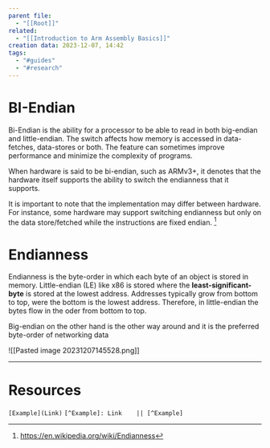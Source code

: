 ```yaml
---
parent file:
  - "[[Root]]"
related:
  - "[[Introduction to Arm Assembly Basics]]"
creation data: 2023-12-07, 14:42
tags:
  - "#guides"
  - "#research"
---
```

# BI-Endian
Bi-Endian is the ability for a processor to be able to read in both big-endian and little-endian. The switch affects how memory is accessed in data-fetches, data-stores or both. The feature can sometimes improve performance and minimize the complexity of programs.

When hardware is said to be bi-endian, such as ARMv3+, it denotes that the hardware itself supports the ability to switch the endianness that it supports.

It is important to note that the implementation may differ between hardware. For instance, some hardware may support switching endianness but only on the data store/fetched while the instructions are fixed endian. [^Wiki]

# Endianness

Endianness is the byte-order in which each byte of an object is stored in memory. Little-endian (LE) like x86 is stored where the **least-significant-byte** is stored at the lowest address. Addresses typically grow from bottom to top, were the bottom is the lowest address. Therefore, in little-endian the bytes flow in the oder from bottom to top.

Big-endian on the other hand is the other way around and it is the preferred byte-order of networking data

![[Pasted image 20231207145528.png]]

---
# Resources
 `[Example](Link)`
 `[^Example]: Link    || [^Example]`

[^Wiki]: https://en.wikipedia.org/wiki/Endianness

 
